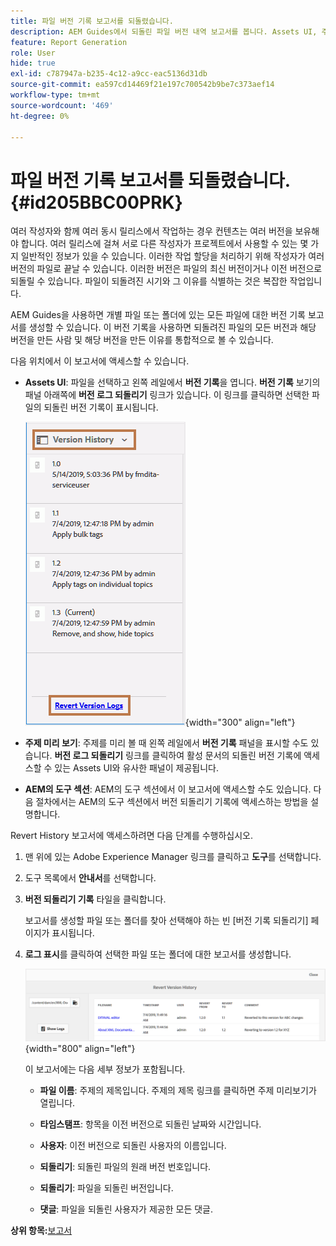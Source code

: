 ```yaml
---
title: 파일 버전 기록 보고서를 되돌렸습니다.
description: AEM Guides에서 되돌린 파일 버전 내역 보고서를 봅니다. Assets UI, 주제 미리 보기 및 AEM 도구 선택에서 버전 로그 되돌리기 를 액세스하는 방법에 대해 알아봅니다.
feature: Report Generation
role: User
hide: true
exl-id: c787947a-b235-4c12-a9cc-eac5136d31db
source-git-commit: ea597cd14469f21e197c700542b9be7c373aef14
workflow-type: tm+mt
source-wordcount: '469'
ht-degree: 0%

---
```


# 파일 버전 기록 보고서를 되돌렸습니다. {#id205BBC00PRK}

여러 작성자와 함께 여러 동시 릴리스에서 작업하는 경우 컨텐츠는 여러 버전을 보유해야 합니다. 여러 릴리스에 걸쳐 서로 다른 작성자가 프로젝트에서 사용할 수 있는 몇 가지 일반적인 정보가 있을 수 있습니다. 이러한 작업 할당을 처리하기 위해 작성자가 여러 버전의 파일로 끝날 수 있습니다. 이러한 버전은 파일의 최신 버전이거나 이전 버전으로 되돌릴 수 있습니다. 파일이 되돌려진 시기와 그 이유를 식별하는 것은 복잡한 작업입니다.

AEM Guides을 사용하면 개별 파일 또는 폴더에 있는 모든 파일에 대한 버전 기록 보고서를 생성할 수 있습니다. 이 버전 기록을 사용하면 되돌려진 파일의 모든 버전과 해당 버전을 만든 사람 및 해당 버전을 만든 이유를 통합적으로 볼 수 있습니다.

다음 위치에서 이 보고서에 액세스할 수 있습니다.

- **Assets UI**: 파일을 선택하고 왼쪽 레일에서 **버전 기록**&#x200B;을 엽니다. **버전 기록** 보기의 패널 아래쪽에 **버전 로그 되돌리기** 링크가 있습니다. 이 링크를 클릭하면 선택한 파일의 되돌린 버전 기록이 표시됩니다.

  ![](images/revert-log-from-assets-ui.png){width="300" align="left"}

- **주제 미리 보기**: 주제를 미리 볼 때 왼쪽 레일에서 **버전 기록** 패널을 표시할 수도 있습니다. **버전 로그 되돌리기** 링크를 클릭하여 활성 문서의 되돌린 버전 기록에 액세스할 수 있는 Assets UI와 유사한 패널이 제공됩니다.

- **AEM의 도구 섹션**: AEM의 도구 섹션에서 이 보고서에 액세스할 수도 있습니다. 다음 절차에서는 AEM의 도구 섹션에서 버전 되돌리기 기록에 액세스하는 방법을 설명합니다.


Revert History 보고서에 액세스하려면 다음 단계를 수행하십시오.

1. 맨 위에 있는 Adobe Experience Manager 링크를 클릭하고 **도구**&#x200B;를 선택합니다.

1. 도구 목록에서 **안내서**&#x200B;를 선택합니다.

1. **버전 되돌리기 기록** 타일을 클릭합니다.

   보고서를 생성할 파일 또는 폴더를 찾아 선택해야 하는 빈 [버전 기록 되돌리기] 페이지가 표시됩니다.

1. **로그 표시**&#x200B;를 클릭하여 선택한 파일 또는 폴더에 대한 보고서를 생성합니다.

   ![](images/revert-version-history-report.png){width="800" align="left"}

   이 보고서에는 다음 세부 정보가 포함됩니다.

   - **파일 이름**: 주제의 제목입니다. 주제의 제목 링크를 클릭하면 주제 미리보기가 열립니다.

   - **타임스탬프**: 항목을 이전 버전으로 되돌린 날짜와 시간입니다.

   - **사용자**: 이전 버전으로 되돌린 사용자의 이름입니다.

   - **되돌리기**: 되돌린 파일의 원래 버전 번호입니다.

   - **되돌리기**: 파일을 되돌린 버전입니다.

   - **댓글**: 파일을 되돌린 사용자가 제공한 모든 댓글.


**상위 항목:**[&#x200B;보고서](reports-intro.md)
